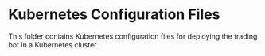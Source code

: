 # Kubernetes Configuration Files

This folder contains Kubernetes configuration files for deploying the trading bot in a Kubernetes cluster.
